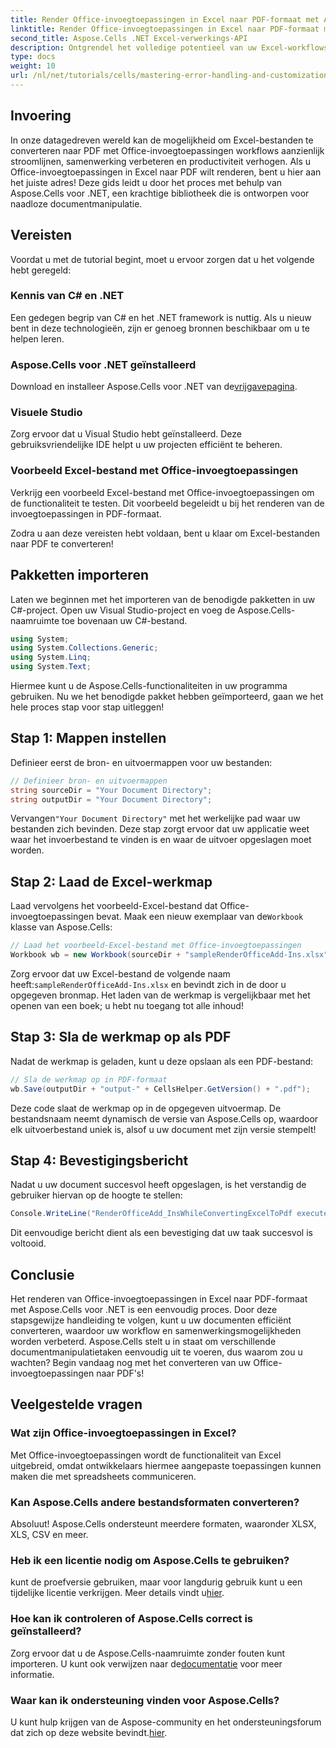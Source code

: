 ```yaml
---
title: Render Office-invoegtoepassingen in Excel naar PDF-formaat met Aspose.Cells
linktitle: Render Office-invoegtoepassingen in Excel naar PDF-formaat met Aspose.Cells
second_title: Aspose.Cells .NET Excel-verwerkings-API
description: Ontgrendel het volledige potentieel van uw Excel-workflows door te leren hoe u Excel-bestanden met Office-invoegtoepassingen naadloos kunt converteren naar PDF-formaat met Aspose.Cells voor .NET. Deze uitgebreide handleiding biedt een stapsgewijze aanpak.
type: docs
weight: 10
url: /nl/net/tutorials/cells/mastering-error-handling-and-customization/render-office-add-ins-in-excel-to-pdf-format/
---
```

## Invoering

In onze datagedreven wereld kan de mogelijkheid om Excel-bestanden te converteren naar PDF met Office-invoegtoepassingen workflows aanzienlijk stroomlijnen, samenwerking verbeteren en productiviteit verhogen. Als u Office-invoegtoepassingen in Excel naar PDF wilt renderen, bent u hier aan het juiste adres! Deze gids leidt u door het proces met behulp van Aspose.Cells voor .NET, een krachtige bibliotheek die is ontworpen voor naadloze documentmanipulatie.

## Vereisten

Voordat u met de tutorial begint, moet u ervoor zorgen dat u het volgende hebt geregeld:

### Kennis van C# en .NET
Een gedegen begrip van C# en het .NET framework is nuttig. Als u nieuw bent in deze technologieën, zijn er genoeg bronnen beschikbaar om u te helpen leren.

### Aspose.Cells voor .NET geïnstalleerd
 Download en installeer Aspose.Cells voor .NET van de[vrijgavepagina](https://releases.aspose.com/cells/net/).

### Visuele Studio
Zorg ervoor dat u Visual Studio hebt geïnstalleerd. Deze gebruiksvriendelijke IDE helpt u uw projecten efficiënt te beheren.

### Voorbeeld Excel-bestand met Office-invoegtoepassingen
Verkrijg een voorbeeld Excel-bestand met Office-invoegtoepassingen om de functionaliteit te testen. Dit voorbeeld begeleidt u bij het renderen van de invoegtoepassingen in PDF-formaat.

Zodra u aan deze vereisten hebt voldaan, bent u klaar om Excel-bestanden naar PDF te converteren!

## Pakketten importeren
Laten we beginnen met het importeren van de benodigde pakketten in uw C#-project. Open uw Visual Studio-project en voeg de Aspose.Cells-naamruimte toe bovenaan uw C#-bestand.

```csharp
using System;
using System.Collections.Generic;
using System.Linq;
using System.Text;
```
Hiermee kunt u de Aspose.Cells-functionaliteiten in uw programma gebruiken. Nu we het benodigde pakket hebben geïmporteerd, gaan we het hele proces stap voor stap uitleggen!

## Stap 1: Mappen instellen

Definieer eerst de bron- en uitvoermappen voor uw bestanden:

```csharp
// Definieer bron- en uitvoermappen
string sourceDir = "Your Document Directory";
string outputDir = "Your Document Directory";
```

 Vervangen`"Your Document Directory"` met het werkelijke pad waar uw bestanden zich bevinden. Deze stap zorgt ervoor dat uw applicatie weet waar het invoerbestand te vinden is en waar de uitvoer opgeslagen moet worden.

## Stap 2: Laad de Excel-werkmap

 Laad vervolgens het voorbeeld-Excel-bestand dat Office-invoegtoepassingen bevat. Maak een nieuw exemplaar van de`Workbook` klasse van Aspose.Cells:

```csharp
// Laad het voorbeeld-Excel-bestand met Office-invoegtoepassingen
Workbook wb = new Workbook(sourceDir + "sampleRenderOfficeAdd-Ins.xlsx");
```

 Zorg ervoor dat uw Excel-bestand de volgende naam heeft:`sampleRenderOfficeAdd-Ins.xlsx` en bevindt zich in de door u opgegeven bronmap. Het laden van de werkmap is vergelijkbaar met het openen van een boek; u hebt nu toegang tot alle inhoud!

## Stap 3: Sla de werkmap op als PDF

Nadat de werkmap is geladen, kunt u deze opslaan als een PDF-bestand:

```csharp
// Sla de werkmap op in PDF-formaat
wb.Save(outputDir + "output-" + CellsHelper.GetVersion() + ".pdf");
```

Deze code slaat de werkmap op in de opgegeven uitvoermap. De bestandsnaam neemt dynamisch de versie van Aspose.Cells op, waardoor elk uitvoerbestand uniek is, alsof u uw document met zijn versie stempelt!

## Stap 4: Bevestigingsbericht

Nadat u uw document succesvol heeft opgeslagen, is het verstandig de gebruiker hiervan op de hoogte te stellen:

```csharp
Console.WriteLine("RenderOfficeAdd_InsWhileConvertingExcelToPdf executed successfully.");
```

Dit eenvoudige bericht dient als een bevestiging dat uw taak succesvol is voltooid.

## Conclusie

Het renderen van Office-invoegtoepassingen in Excel naar PDF-formaat met Aspose.Cells voor .NET is een eenvoudig proces. Door deze stapsgewijze handleiding te volgen, kunt u uw documenten efficiënt converteren, waardoor uw workflow en samenwerkingsmogelijkheden worden verbeterd. Aspose.Cells stelt u in staat om verschillende documentmanipulatietaken eenvoudig uit te voeren, dus waarom zou u wachten? Begin vandaag nog met het converteren van uw Office-invoegtoepassingen naar PDF's!

## Veelgestelde vragen

### Wat zijn Office-invoegtoepassingen in Excel?
Met Office-invoegtoepassingen wordt de functionaliteit van Excel uitgebreid, omdat ontwikkelaars hiermee aangepaste toepassingen kunnen maken die met spreadsheets communiceren.

### Kan Aspose.Cells andere bestandsformaten converteren?
Absoluut! Aspose.Cells ondersteunt meerdere formaten, waaronder XLSX, XLS, CSV en meer.

### Heb ik een licentie nodig om Aspose.Cells te gebruiken?
 kunt de proefversie gebruiken, maar voor langdurig gebruik kunt u een tijdelijke licentie verkrijgen. Meer details vindt u[hier](https://purchase.aspose.com/temporary-license/).

### Hoe kan ik controleren of Aspose.Cells correct is geïnstalleerd?
 Zorg ervoor dat u de Aspose.Cells-naamruimte zonder fouten kunt importeren. U kunt ook verwijzen naar de[documentatie](https://reference.aspose.com/cells/net/) voor meer informatie.

### Waar kan ik ondersteuning vinden voor Aspose.Cells?
 U kunt hulp krijgen van de Aspose-community en het ondersteuningsforum dat zich op deze website bevindt.[hier](https://forum.aspose.com/c/cells/9).